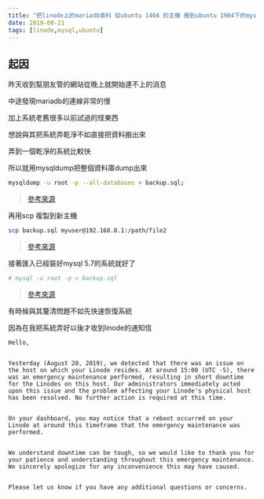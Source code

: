 ```yaml
---
title: "把linode上的mariadb資料 從ubuntu 1404 的主機 搬到ubuntu 1904下的mysql 5.7"
date: 2019-08-21
tags: [linode,mysql,ubuntu]
---
```


## 起因
昨天收到幫朋友管的網站從晚上就開始連不上的消息

中途發現mariadb的連線非常的慢

加上系統老舊很多以前試過的怪東西

想說與其把系統弄乾淨不如直接把資料搬出來

弄到一個乾淨的系統比較快

所以就用mysqldump把整個資料庫dump出來

```bash
mysqldump -u root -p --all-databases > backup.sql;
```
> [參考來源](https://code.yidas.com/mysqldump/)

再用scp 複製到新主機 
```bash
scp backup.sql myuser@192.168.0.1:/path/file2
```
> [參考來源](https://blog.gtwang.org/linux/linux-scp-command-tutorial-examples/)

接著匯入已經裝好mysql 5.7的系統就好了

```bash
# mysql -u root -p < backup.sql
```
> [參考來源](https://code.yidas.com/mysqldump/)

有時候與其釐清問題不如先快速恢復系統

因為在我把系統弄好以後才收到linode的通知信

```
Hello,


Yesterday (August 20, 2019), we detected that there was an issue on the host on which your Linode resides. At around 15:00 (UTC -5), there was an emergency maintenance performed, resulting in short downtime for the Linodes on this host. Our administrators immediately acted upon this issue and the problem affecting your Linode's physical host has been resolved. No further action is required at this time.


On your dashboard, you may notice that a reboot occurred on your Linode at around this timeframe that the emergency maintenance was performed.


We understand downtime can be tough, so we would like to thank you for your patience and understanding throughout this emergency maintenance. We sincerely apologize for any inconvenience this may have caused.


Please let us know if you have any additional questions or concerns.
```
